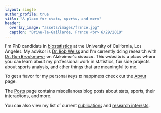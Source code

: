 ```yaml
---
layout: single
author_profile: true
title: "A place for stats, sports, and more"
header:
  overlay_image: "assets/images/france.jpg"
  caption: "Brive-la-Gaillarde, France <br> 6/29/2019"
---
```

I'm PhD candidate in [biostatistics](https://www.biostat.ucla.edu/) at the University of California, Los Angeles. My advisor is [Dr. Rob Weiss](https://robweiss.faculty.biostat.ucla.edu/) and I'm currently doing research with [Dr. Ron Brookmeyer](https://ph.ucla.edu/faculty/brookmeyer) on Alzheimer's disease. This website is a place where you can learn about my professional work in statistics, fun side projects about sports analysis, and other things that are meaningful to me. 

To get a flavor for my personal keys to happiness check out the [About](about) page.

The [Posts](posts) page contains miscellanous blog posts about stats, sports, their interactions, and more.

You can also view my list of current [publications](publications) and [research interests](research).
